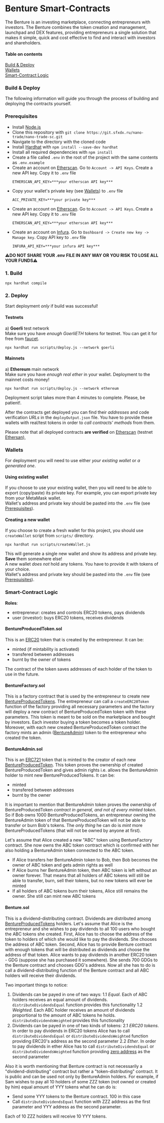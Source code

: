 # Benture Smart-Contracts
The Benture is an investing marketplace, connecting entrepreneurs with investors. The Benture combines the token creation and management, launchpad and DEX features, providing entrepreneurs a single solution that makes it simple, quick and cost effective to find and interact with investors and shareholders.


#### Table on contents
[Build & Deploy](#build_and_deploy)  
[Wallets](#wallets)  
[Smart-Contract Logic](#logic)  

<a name="build_and_deploy"/>

### Build & Deploy  
The following information will guide you through the process of building and deploying the contracts yourself.

<a name="prerequisites"/>

### Prerequisites
- Install [Node.js](https://nodejs.org/en/download/)
- Clone this repository with `git clone https://git.sfxdx.ru/nano-trade/nano-trade-sc.git`
- Navigate to the directory with the cloned code
- Install [Hardhat](https://hardhat.org/) with `npm install --save-dev hardhat`
- Install all required dependencies with `npm install`
- Create a file called `.env` in the root of the project with the same contents as `.env.example`
- Create an account on [Etherscan](https://etherscan.io/). Go to `Account -> API Keys`. Create a new API key. Copy it to `.env` file
    ```
    ETHERSCAN_API_KEY=***your etherscan API key***
    ```
- Copy your wallet's private key (see [Wallets](#wallets)) to `.env` file
    ```
    ACC_PRIVATE_KEY=***your private key***
    ```
- Create an account on [Etherscan](https://etherscan.io/). Go to `Account -> API Keys`. Create a new API key. Copy it to `.env` file
    ```
    ETHERSCAN_API_KEY=***your etherscan API key***
    ```
- Create an account on [Infura](https://infura.io/). Go to `Dashboard -> Create new key -> Manage key`. Copy API key to `.env` file
    ```
    INFURA_API_KEY=***your infura API key***
    ```
:warning:__DO NOT SHARE YOUR .env FILE IN ANY WAY OR YOU RISK TO LOSE ALL YOUR FUNDS__:warning:

### 1. Build

```
npx hardhat compile
```

### 2. Deploy
Start  deployment _only_ if build was successful!

#### Testnets
а) __Goerli__ test network  
Make sure you have _enough GoerliETH_ tokens for testnet. You can get it for free from [faucet](https://goerlifaucet.com/). 
```
npx hardhat run scripts/deploy.js --network goerli
```  

#### Mainnets
a) __Ethereum__ main network  
Make sure you have _enough real ether_ in your wallet. Deployment to the mainnet costs money!
```
npx hardhat run scripts/deploy.js --network ethereum
```

Deployment script takes more than 4 minutes to complete. Please, be patient!.   

After the contracts get deployed you can find their _addresses_ and code verification _URLs_ in the `deployOutput.json` file.
You have to provide these wallets with real/test tokens in order to _call contracts' methods_ from them. 

Please note that all deployed contracts __are verified__ on [Etherscan](https://etherscan.io/) (testnet [Ethersan](https://rinkeby.etherscan.io/)), 

<a name="wallets"/>

### Wallets
For deployment you will need to use either _your existing wallet_ or _a generated one_. 

#### Using existing wallet
If you choose to use your existing wallet, then you will need to be able to export (copy/paste) its private key. For example, you can export private key from your MetaMask wallet.  
Wallet's address and private key should be pasted into the `.env` file (see [Prerequisites](#prerequisites)).  

#### Creating a new wallet
If you choose to create a fresh wallet for this project, you should use `createWallet` script from `scripts/` directory.
```
npx hardhat run scripts/createWallet.js
```
This will generate a single new wallet and show its address and private key. __Save__ them somewhere else!  
A new wallet _does not_ hold any tokens. You have to provide it with tokens of your choice.  
Wallet's address and private key should be pasted into the `.env` file (see [Prerequisites](#prerequisites)).
 
<a name="logic"/>

### Smart-Contract Logic
__Roles__:
- entrepreneur: creates and controls ERC20 tokens, pays dividends
- user (investor): buys ERC20 tokens, receives dividends

<a name="erc20"/>

#### BentureProducedToken.sol
This is an [ERC20](https://docs.openzeppelin.com/contracts/4.x/erc20) token that is created by the entrepreneur. 
It can be:
- minted (if mintability is activated)
- transfered between addresses
- burnt by the owner of tokens  

The contract of the token saves addresses of each holder of the token to use in the future.  

#### BentureFactory.sol
This is a factory contract that is used by the entrepreneur to create new [BentureProducedTokens](#erc20).
The entrepreneur can call a `createERC20Token` function of the factory providing all necessary parameters and the factory will deploy a new contract of BentureProducedToken token with these parameters. This token is meant to be sold on the marketplace and bought by investors. Each investor buying a token becomes a token holder.
Moreover, with each new created BentureProducedToken contract the factory mints an admin ([BentureAdmin](#admin)) token to the entrepreneur who created the token. 

<a name="admin"/>

#### BentureAdmin.sol
This is an [ERC721](https://docs.openzeppelin.com/contracts/4.x/erc721) token that is minted to the creator of each new [BentureProducedToken](#erc20). This token proves the ownership of created BentureProducedToken and gives admin rights i.e. allows the BentureAdmin holder to mint new BentureProducedTokens.
It can be:
- minted
- transfered between addresses
- burnt by the owner 

It is important to mention that BentureAdmin token proves the ownership of BentureProducedToken _contract in general, and not of every minted token_. So if Bob owns 1000 BentureProducedTokens, an entrepreneur owning the BentureAdmin token of that BentureProducedToken will not be able to transfer or burn Bob's tokens. The _only thing_ he can do is _mint_ more BentureProducedTokens (that will not be owned by anyone at first).  

Let's assume that Alice created a new "ABC" token using BentureFactory contract. She now owns the ABC token contract which is confirmed with her also holding a BentureAdmin token connected to the ABC token. 
- If Alice transfers her BentureAdmin token to Bob, then Bob becomes the owner of ABC token and gets admin rights as well
- If Alice burns her BentureAdmin token, then ABC token is left without an owner forever. That means that all holders of ABC tokens will still be able to transfer, burn, sell their tokens, but no new tokens will ever be minted
- If all holders of ABC tokens burn their tokens, Alice still remains the owner. She still can mint new ABC tokens

#### Benture.sol
This is a dividend-distributing contract. Dividends are distributed among [BentureProducedTokens](#erc20) holders.
Let's assume that Alice is the entrepreneur and she wishes to pay dividends to all 100 users who bought the ABC tokens she created. First, Alice has to choose the address of the token to holders of which she would like to pay the dividends. She chooses the address of ABC token. Second, Alice has to provide Benture contract with enough tokens that will be distributed as dividends and choose the address of that token. Alice wants to pay dividends in another ERC20 token - GDG (suppose she has purchased it somewhere). She sends 700 GDGs to the Benture contract and chooses GDG's address. Now all she has to do is call a dividend-distributing function of the Benture contract and all ABC holders will receive their dividends.

Two important things to notice:
1. Dividends can be payed in one of two ways:
    1.1 _Equal_. Each of ABC holders receives an equal amount of dividends. `distributeDividendsEqual` function provides this functionality
    1.2 _Weighted_. Each ABC holder receives an amount of dividends proportional to the amount of ABC tokens he holds. `distributeDividendsWeighted` provides this functionality
2. Dividends can be payed in one of two kinds of tokens:
    2.1 _ERC20 tokens_. In order to pay dividends in ERC20 tokens Alice has to call `distributeDividendsEqual` or `distributeDividendsWeighted` function providing ERC20's address as the second parameter
    2.2 _Ether_. In order to pay dividends in ether Alice has to call `distributeDividendsEqual` or `distributeDividendsWeighted` function providing [zero address](https://ethereum.org/en/glossary/#zero-address) as the second parameter

Also it is worth mentioning that Benture contract is not necessarily a "dividend-distributing" contract but rather a "token-distributing" contract. It is public and can be used not only by BentureAdmin holders. For example, if Sam wishes to pay all 10 holders of some ZZZ token (not owned or created by him) equal amount of YYY tokens what he can do is:
- Send some YYY tokens to the Benture contract. 100 in this case
- Call `distributeDividendsEqual` function with ZZZ address as the first parameter and YYY address as the second parameter.

Each of 10 ZZZ holders will receive 10 YYY tokens.